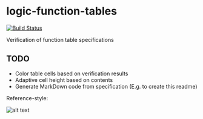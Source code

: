 # logic-function-tables

[![Build Status](https://travis-ci.org/unitb/logic-function-tables.svg?branch=master)](https://travis-ci.org/unitb/logic-function-tables)

Verification of function table specifications

## TODO

* Color table cells based on verification results
* Adaptive cell height based on contents
* Generate MarkDown code from specification (E.g. to create this readme)

Reference-style: 

![alt text][logo]

[logo]: b7178c0ada3ed91a03d4a548daa64dec5da6509022d06def984dddd14d866235.png 